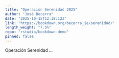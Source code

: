 ```yaml
---
title: "Operación Serenidad 2025"
author: "José Becerra"
date: "2025-10-15T12:18:12Z"
link: "https://bookdown.org/becerra_je/serenidad/"
length_weight: "7.5%"
repo: "rstudio/bookdown-demo"
pinned: false
---
```


Operación Serenidad ...

